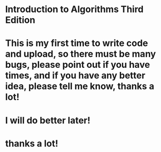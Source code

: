 # Introduction to Algorithms Third Edition
# This is my first time to write code and upload, so there must be many bugs, please point out if you have times, and if you have any better idea, please tell me know, thanks a lot!
# I will do better later!
# thanks a lot! 
